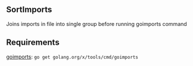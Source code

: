 ## SortImports

Joins imports in file into single group before running goimports command

## Requirements

[goimports](https://godoc.org/golang.org/x/tools/cmd/goimports): `go get golang.org/x/tools/cmd/goimports`